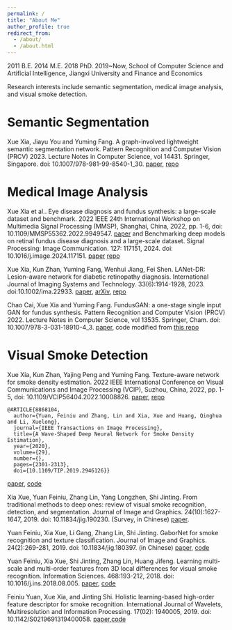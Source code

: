```yaml
---
permalink: /
title: "About Me"
author_profile: true
redirect_from: 
  - /about/
  - /about.html
---
```

2011 B.E.
2014 M.E.
2018 PhD.
2019~Now, School of Computer Science and Artificial Intelligence, Jiangxi University and Finance and Economics

Research interests include semantic segmentation, medical image analysis, and visual smoke detection.

# Semantic Segmentation
Xue Xia, Jiayu You and Yuming Fang. A graph-involved lightweight semantic segmentation network. Pattern Recognition and Computer Vision (PRCV) 2023. Lecture Notes in Computer Science, vol 14431. Springer, Singapore. doi: 10.1007/978-981-99-8540-1_30. [paper](https://link.springer.com/chapter/10.1007/978-981-99-8540-1_30), [repo](https://github.com/xia-xx-cv/Graph-Lightweight-SemSeg)

# Medical Image Analysis
Xue Xia et al.. Eye disease diagnosis and fundus synthesis: a large-scale dataset and benchmark. 2022 IEEE 24th International Workshop on Multimedia Signal Processing (MMSP), Shanghai, China, 2022, pp. 1-6, doi: 10.1109/MMSP55362.2022.9949547. [paper](https://ieeexplore.ieee.org/document/9949547)
and 
Benchmarking deep models on retinal fundus disease diagnosis and a large-scale dataset. Signal Processing: Image Communication. 127: 117151, 2024. doi: 10.1016/j.image.2024.117151. [paper](https://www.sciencedirect.com/science/article/pii/S0923596524000523)
[repo](https://github.com/xia-xx-cv/EDDFS_dataset)

Xue Xia, Kun Zhan, Yuming Fang, Wenhui Jiang, Fei Shen. LANet-DR: Lesion-aware network for diabetic retinopathy diagnosis. International Journal of Imaging Systems and Technology. 33(6):1914-1928, 2023. doi:10.1002/ima.22933. [paper](https://onlinelibrary.wiley.com/doi/abs/10.1002/ima.22933), [arXiv](https://arxiv.org/abs/2408.07264), [repo](https://github.com/xia-xx-cv/LANet-DR)

Chao Cai, Xue Xia and Yuming Fang. FundusGAN: a one-stage single input GAN for fundus synthesis. Pattern Recognition and Computer Vision (PRCV) 2022. Lecture Notes in Computer Science, vol 13535. Springer, Cham. doi: 10.1007/978-3-031-18910-4_3. [paper](https://link.springer.com/chapter/10.1007/978-3-031-18910-4_3), code modified from [this repo](https://github.com/juntang-zhuang/LadderNet)

# Visual Smoke Detection
Xue Xia, Kun Zhan, Yajing Peng and Yuming Fang. Texture-aware network for smoke density estimation. 2022 IEEE International Conference on Visual Communications and Image Processing (VCIP), Suzhou, China, 2022, pp. 1-5, doi: 10.1109/VCIP56404.2022.10008826. [paper](https://ieeexplore.ieee.org/document/10008826), [repo](https://github.com/xia-xx-cv/TANet_smoke)

``` 
@ARTICLE{8868104,
  author={Yuan, Feiniu and Zhang, Lin and Xia, Xue and Huang, Qinghua and Li, Xuelong},
  journal={IEEE Transactions on Image Processing}, 
  title={A Wave-Shaped Deep Neural Network for Smoke Density Estimation}, 
  year={2020},
  volume={29},
  number={},
  pages={2301-2313},
  doi={10.1109/TIP.2019.2946126}}
```
[paper](https://ieeexplore.ieee.org/document/8868104), [code](http://staff.ustc.edu.cn/~yfn/dss.html)

Xia Xue, Yuan Feiniu, Zhang Lin, Yang Longzhen, Shi Jinting. From traditional methods to deep ones: review of visual smoke recognition, detection, and segmentation. Journal of Image and Graphics. 24(10):1627-1647, 2019. doi: 10.11834/jig.190230. (Survey, in Chinese) [paper](http://cjig.ijournals.cn/jig/ch/reader/view_abstract.aspx?file_no=20191002).

Yuan Feiniu, Xia Xue, Li Gang, Zhang Lin, Shi Jinting. GaborNet for smoke recognition and texture classification. Journal of Image and Graphics. 24(2):269-281, 2019. doi: 10.11834/jig.180397. (in Chinese) [paper](http://cjig.ijournals.cn/jig/ch/reader/view_abstract.aspx?file_no=20190211), [code](https://mega.nz/folder/cl9BXJRb#YgAvsgx-PLCz16ZtcCJuXA)

Yuan Feiniu, Xia Xue, Shi Jinting, Zhang Lin, Huang Jifeng. Learning multi-scale and multi-order features from 3D local differences for visual smoke recognition. Information Sciences. 468:193-212, 2018. doi: 10.1016/j.ins.2018.08.005. [paper](https://www.sciencedirect.com/science/article/pii/S0020025518306108), [code](https://mega.nz/folder/Yx1wxayZ#LFHRqpKH0jCM0vf5z3BWfQ)

Feiniu Yuan, Xue Xia, and Jinting Shi. Holistic learning-based high-order feature descriptor for smoke recognition. International Journal of Wavelets, Multiresolution and Information Processing. 17(02): 1940005, 2019. doi: 10.1142/S0219691319400058. [paper](https://worldscientific.com/doi/10.1142/S0219691319400058),[code](https://mega.nz/folder/JlUG1aYb#Rm5KU8bYYuEi2_zsFH5Wdg)

